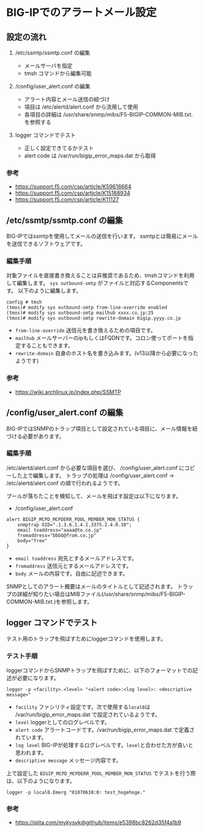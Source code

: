 # BIG-IPでのアラートメール設定

## 設定の流れ

1. /etc/ssmtp/ssmtp.conf の編集
    - メールサーバを指定
    - tmsh コマンドから編集可能

2. /config/user_alert.conf の編集
    - アラート内容とメール送信の紐づけ
    - 項目は /etc/alertd/alert.conf から流用して使用
    - 各項目の詳細は /usr/share/snmp/mibs/F5-BIGIP-COMMON-MIB.txt. を参照する

3. logger コマンドでテスト
    - 正しく設定できてるかテスト
    - alert code は /var/run/bigip_error_maps.dat から取得

### 参考

- https://support.f5.com/csp/article/K59616664
- https://support.f5.com/csp/article/K15188934
- https://support.f5.com/csp/article/K11127



## /etc/ssmtp/ssmtp.conf の編集

BIG-IPではssmtpを使用してメールの送信を行います。
ssmtpとは簡易にメールを送信できるソフトウェアです。

### 編集手順

対象ファイルを直接書き換えることは非推奨であるため、tmshコマンドを利用して編集します。
`sys outbound-smtp` がファイルと対応するComponentsです。
以下のように編集します。

```
config # tmsh
(tmos)# modify sys outbound-smtp from-line-override enabled
(tmos)# modify sys outbound-smtp mailhub xxxx.co.jp:25
(tmos)# modify sys outbound-smtp rewrite-domain bigip.yyyy.co.jp
```

- `from-line-override` 送信元を書き換えるための項目です。
- `mailhub` メールサーバーのipもしくはFQDNです。コロン使ってポートを指定することもできます。
- `rewrite-domain` 自身のホスト名を書き込みます。(v13以降から必要になったようです)

### 参考

- https://wiki.archlinux.jp/index.php/SSMTP



## /config/user_alert.conf の編集

BIG-IPではSNMPのトラップ項目として設定されている項目に、メール情報を紐づける必要があります。

### 編集手順

/etc/alertd/alert.conf から必要な項目を選び、 /config/user_alert.conf にコピーした上で編集します。
トラップの処理は /config/user_alert.conf -> /etc/alertd/alert.conf の順で行われるようです。

プールが落ちたことを検知して、メールを飛ばす設定は以下になります。

- /config/user_alert.conf

```
alert BIGIP_MCPD_MCPDERR_POOL_MEMBER_MON_STATUS {
    snmptrap OID=".1.3.6.1.4.1.3375.2.4.0.10";
    email toaddress="aaaa@to.co.jp"
    fromaddress="bbbb@from.co.jp"
    body="free"
}
```

- `email toaddress` 宛先とするメールアドレスです。
- `fromaddress` 送信元とするメールアドレスです。
- `body` メールの内容です。自由に記述できます。

SNMPとしてのアラート概要はメールのタイトルとして記述されます。
トラップの詳細が知りたい場合はMIBファイル(/usr/share/snmp/mibs/F5-BIGIP-COMMON-MIB.txt.)を参照します。



## logger コマンドでテスト

テスト用のトラップを飛ばすためにloggerコマンドを使用します。

### テスト手順

loggerコマンドからSNMPトラップを飛ばすために、以下のフォーマットでの記述が必要になります。

```
logger -p <facility>.<level> "<alert code>:<log level>: <descriptive message>"
```

- `facility` ファシリティ設定です。次で使用する`local0`は /var/run/bigip_error_maps.dat で設定されているようです。
- `level` loggerとしてのログレベルです。
- `alert code` アラートコードです。/var/run/bigip_error_maps.dat で定義されています。
- `log level` BIG-IPが処理するログレベルです。`level`と合わせた方が良いと思われます。
- `descriptive message` メッセージ内容です。

上で設定した `BIGIP_MCPD_MCPDERR_POOL_MEMBER_MON_STATUS` でテストを行う際は、以下のようになります。

```
logger -p local0.Emerg "01070638:0: test_hogehoge."
```

### 参考

- https://qiita.com/mykysyk@github/items/e5398bc8262d35f4a1b9
